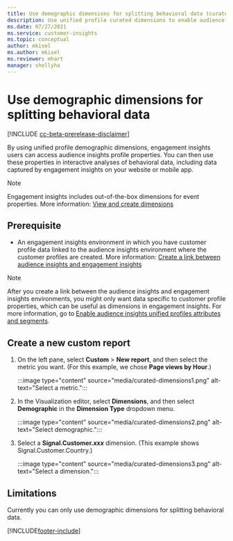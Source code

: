 ```yaml
---
title: Use demographic dimensions for splitting behavioral data (curated dimensions)
description: Use unified profile curated dimensions to enable audience insights customer profile properties.
ms.date: 07/27/2021
ms.service: customer-insights
ms.topic: conceptual
author: mkisel
ms.author: mkisel
ms.reviewer: mhart
manager: shellyha
---
```


# Use demographic dimensions for splitting behavioral data

[!INCLUDE [cc-beta-prerelease-disclaimer](includes/cc-beta-prerelease-disclaimer.md)]

By using unified profile demographic dimensions, engagement insights users can access audience insights profile properties. You can then use these properties in interactive analyses of behavioral data, including data captured by engagement insights on your website or mobile app.

>[!NOTE]
> Engagement insights includes out-of-the-box dimensions for event properties. More information: [View and create dimensions](dimensions.md)

## Prerequisite

- An engagement insights environment in which you have customer profile data linked to the audience insights environment where the customer profiles are created. More information: [Create a link between audience insights and engagement insights](integrate-audience-insights-engagement-insights.md)

> [!NOTE]
> After you create a link between the audience insights and engagement insights environments, you might only want data specific to customer profile properties, which can be useful as dimensions in engagement insights. For more information, go to [Enable audience insights unified profiles attributes and segments](integrate-audience-insights-engagement-insights.md#enable-audience-insights-unified-profiles-attributes-and-segments).

## Create a new custom report

1. On the left pane, select **Custom** > **New report**, and then select the metric you want. (For this example, we chose **Page views by Hour**.)

    :::image type="content" source="media/curated-dimensions1.png" alt-text="Select a metric.":::

2. In the Visualization editor, select **Dimensions**, and then select **Demographic** in the **Dimension Type** dropdown menu.

    :::image type="content" source="media/curated-dimensions2.png" alt-text="Select demographic.":::

3. Select a **Signal.Customer.*xxx*** dimension. (This example shows Signal.Customer.Country.)

    :::image type="content" source="media/curated-dimensions3.png" alt-text="Select a dimension.":::
  
## Limitations

Currently you can only use demographic dimensions for splitting behavioral data.


[!INCLUDE[footer-include](../includes/footer-banner.md)]
